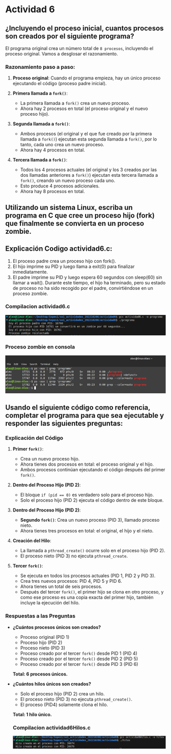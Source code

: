 # Actividad 6
## ¿Incluyendo el proceso inicial, cuantos procesos son creados por el siguiente programa?

El programa original crea un número total de `8 procesos`, incluyendo el proceso original. Vamos a desglosar el razonamiento.

### Razonamiento paso a paso:

1. **Proceso original**: Cuando el programa empieza, hay un único proceso ejecutando el código (proceso padre inicial).

2. **Primera llamada a `fork()`**:
   - La primera llamada a `fork()` crea un nuevo proceso.
   - Ahora hay 2 procesos en total (el proceso original y el nuevo proceso hijo).

3. **Segunda llamada a `fork()`**:
   - Ambos procesos (el original y el que fue creado por la primera llamada a `fork()`) ejecutan esta segunda llamada a `fork()`, por lo tanto, cada uno crea un nuevo proceso.
   - Ahora hay 4 procesos en total.

4. **Tercera llamada a `fork()`**:
   - Todos los 4 procesos actuales (el original y los 3 creados por las dos llamadas anteriores a `fork()`) ejecutan esta tercera llamada a `fork()`, creando un nuevo proceso cada uno.
   - Esto produce 4 procesos adicionales.
   - Ahora hay 8 procesos en total.
## Utilizando un sistema Linux, escriba un programa en C que cree un proceso hijo (fork) que finalmente se convierta en un proceso zombie.

## Explicación Codigo actividad6.c:

1.  El proceso padre crea un proceso hijo con fork().
2.  El hijo imprime su PID y luego llama a exit(0) para finalizar inmediatamente.
3.  El padre imprime su PID y luego espera 60 segundos con sleep(60) sin llamar a wait(). Durante este tiempo, el hijo ha terminado, pero su estado de proceso no ha sido recogido por el padre, convirtiéndose en un proceso zombie.
### Compilacion actividad6.c
![alt text](image.png)
### Proceso zombie en consola
![alt text](image-1.png)

## Usando el siguiente código como referencia, completar el programa para que sea ejecutable y responder las siguientes preguntas:

### Explicación del Código

1. **Primer `fork()`**:
   - Crea un nuevo proceso hijo.
   - Ahora tienes dos procesos en total: el proceso original y el hijo.
   - Ambos procesos continúan ejecutando el código después del primer `fork()`.

2. **Dentro del Proceso Hijo (PID 2)**:
   - El bloque `if (pid == 0)` es verdadero solo para el proceso hijo.
   - Solo el proceso hijo (PID 2) ejecuta el código dentro de este bloque.

3. **Dentro del Proceso Hijo (PID 2)**:
   - **Segundo `fork()`**: Crea un nuevo proceso (PID 3), llamado proceso nieto.
   - Ahora tienes tres procesos en total: el original, el hijo y el nieto.

4. **Creación del Hilo**:
   - La llamada a `pthread_create()` ocurre solo en el proceso hijo (PID 2).
   - El proceso nieto (PID 3) no ejecuta `pthread_create`.

5. **Tercer `fork()`**:
   - Se ejecuta en todos los procesos actuales (PID 1, PID 2 y PID 3).
   - Crea tres nuevos procesos: PID 4, PID 5 y PID 6.
   - Ahora tienes un total de seis procesos.
   - Después del tercer `fork()`, el primer hijo se clona en otro proceso, y como ese proceso es una copia exacta del primer hijo, también incluye la ejecución del hilo.

### Respuestas a las Preguntas

- **¿Cuántos procesos únicos son creados?**
  - Proceso original (PID 1)
  - Proceso hijo (PID 2)
  - Proceso nieto (PID 3)
  - Proceso creado por el tercer `fork()` desde PID 1 (PID 4)
  - Proceso creado por el tercer `fork()` desde PID 2 (PID 5)
  - Proceso creado por el tercer `fork()` desde PID 3 (PID 6)

  **Total: 6 procesos únicos.**

- **¿Cuántos hilos únicos son creados?**
  - Solo el proceso hijo (PID 2) crea un hilo.
  - El proceso nieto (PID 3) no ejecuta `pthread_create()`.
  - El proceso (PID4) solamente clona el hilo.

  **Total: 1 hilo único.**

  ### Compilacion actividad6Hilos.c
  ![alt text](image-2.png)